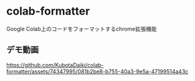 # colab-formatter

Google Colab上のコードをフォーマットするchrome拡張機能

## デモ動画

https://github.com/KubotaDaiki/colab-formatter/assets/74347995/081b2be8-b755-40a3-9e5a-47199514a43c
